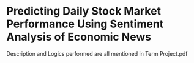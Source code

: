 # Predicting Daily Stock Market Performance Using Sentiment Analysis of Economic News

Description and Logics performed are all mentioned in Term Project.pdf
